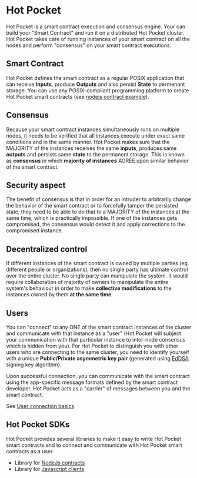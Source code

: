 # Hot Pocket
Hot Pocket is a smart contract execution and consensus engine. Your can build your "Smart Contract" and run it on a distributed Hot Pocket cluster. Hot Pocket takes care of running instances of your smart contract on all the nodes and perform "consensus" on your smart contract executions.

## Smart Contract
Hot Pocket defines the smart contract as a regular POSIX application that can receive **Inputs**, produce **Outputs** and also persist **State** to permenant storage. You can use any POSIX-compliant programming platform to create Hot Pocket smart contracts (see [nodejs contract example](https://github.com/HotPocketDev/hp-nodejs-contract/blob/main/example/echo-contract.js)).

## Consensus
Because your smart contract instances simultaneously runs on multiple nodes, it needs to be verified that all instances execute under exact same conditions and in the same manner. Hot Pocket makes sure that the MAJORITY of the instances receives the same **inputs**, produces same **outputs** and persists same **state** to the permanent storage. This is known as **consensus** in which **majority of instances** AGREE upon similar behavior of the smart contract.

## Security aspect
The benefit of consensus is that in order for an intruder to arbitrarily change the behavior of the smart contract or to forcefully tamper the persisted state, they need to be able to do that to a MAJORITY of the instances at the same time, which is practically impossible. If one of the instances gets compromised, the consensus would detect it and apply corrections to the compromised instance.

## Decentralized control
If different instances of the smart contract is owned by multiple parties (eg. different people or organizations), then no single party has ultimate control over the entire cluster. No single party can manipulate the system. It would require collaboration of majority of owners to manipulate the entire system's behaviour in order to make **collective modifications** to the instances owned by them **at the same time**.

## Users
You can "connect" to any ONE of the smart contract instances of the cluster and communicate with that instance as a "user" (Hot Pocket will subject your communication with that particular instance to inter-node consensus which is hidden from you). For Hot Pocket to distinguish you with other users who are connecting to the same cluster, you need to identify yourself with a unique **Public/Private asymmetric key pair** (generated using [EdDSA](https://en.wikipedia.org/wiki/EdDSA#Ed25519) signing key algorithm).

Upon successful connection, you can communicate with the smart contract using the app-specific message formats defined by the smart contract developer. Hot Pocket acts as a "carrier" of messages between you and the smart contract.

See [User connection basics](user-connections.md)

## Hot Pocket SDKs
Hot Pocket provides several libraries to make it easy to write Hot Pocket smart contracts and to connect and communicate with Hot Pocket smart contracts as a user.

  - Library for [NodeJs contracts](https://github.com/HotPocketDev/hp-nodejs-contract)
  - Library for [Javascript clients](https://github.com/HotPocketDev/hp-js-client)